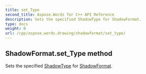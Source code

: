 ```yaml
---
title: set_Type
second_title: Aspose.Words for C++ API Reference
description: Sets the specified ShadowType for ShadowFormat. 
type: docs
weight: 0
url: /cpp/aspose.words.drawing/shadowformat/set_type/
---
```

## ShadowFormat.set_Type method


Sets the specified [ShadowType](../shadowtype/) for [ShadowFormat](./).

